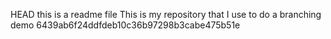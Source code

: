 HEAD
this is a readme file
This is my repository that I use to do a branching demo
6439ab6f24ddfdeb10c36b97298b3cabe475b51e
